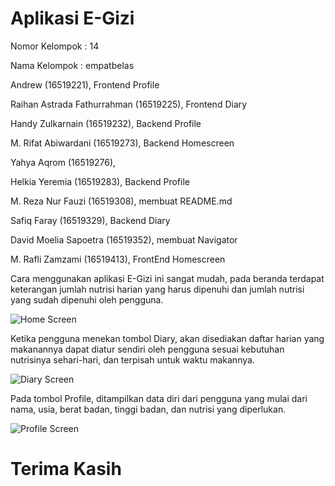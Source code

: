# Aplikasi E-Gizi
Nomor Kelompok  : 14 

Nama Kelompok   : empatbelas

Andrew (16519221), Frontend Profile

Raihan Astrada Fathurrahman (16519225), Frontend Diary

Handy Zulkarnain (16519232), Backend Profile

M. Rifat Abiwardani (16519273), Backend Homescreen

Yahya Aqrom (16519276), 

Helkia Yeremia (16519283), Backend Profile

M. Reza Nur Fauzi (16519308), membuat README.md

Safiq Faray (16519329), Backend Diary

David Moelia Sapoetra (16519352), membuat Navigator

M. Rafli Zamzami (16519413), FrontEnd Homescreen

Cara menggunakan aplikasi E-Gizi ini sangat mudah, pada beranda terdapat keterangan jumlah nutrisi harian yang harus dipenuhi dan jumlah nutrisi yang sudah dipenuhi oleh pengguna.

![Home Screen](https://user-images.githubusercontent.com/68520856/89805385-2447fa00-db68-11ea-8ddc-181d07e69612.png)

Ketika pengguna menekan tombol Diary, akan disediakan daftar harian yang makanannya dapat diatur sendiri oleh pengguna sesuai kebutuhan nutrisinya sehari-hari, dan terpisah untuk waktu makannya. 

![Diary Screen](https://user-images.githubusercontent.com/68520856/89805435-3b86e780-db68-11ea-942f-5e909e300a9b.png)

Pada tombol Profile, ditampilkan data diri dari pengguna yang mulai dari nama, usia, berat badan, tinggi badan, dan nutrisi yang diperlukan.

![Profile Screen](https://user-images.githubusercontent.com/68520856/89805443-3e81d800-db68-11ea-9a87-334d37ddb9d1.png)

# Terima Kasih
